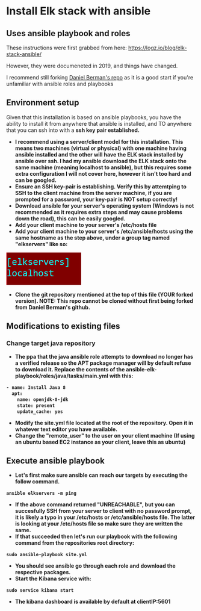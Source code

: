 # Install Elk stack with ansible
## Uses ansible playbook and roles
These instructions were first grabbed from here: https://logz.io/blog/elk-stack-ansible/

However, they were documeneted in 2019, and things have changed.

I recommend still forking [Daniel Berman's repo](https://github.com/DanielBerman/ansible-elk-playbook.git) as it is a good start if you're unfamiliar with ansible roles and playbooks

## Environment setup

Given that this installation is based on ansible playbooks, you have the ability to install it from anywhere that ansible is installed, and TO anywhere that you can ssh into with a <strong>ssh key pair established<strong>.

- I recommend using a server/client model for this installation. This means two machines (virtual or physical) with one machine having ansible installed and the other will have the ELK stack installed by ansible over ssh. I had my ansible download the ELK stack onto the same machine (meaning localhost to ansible), but this requires some extra configuration I will not cover here, however it isn't too hard and can be googled.
- Ensure an SSH key-pair is establishing. Verify this by attemtping to SSH to the client machine from the server machine, if you are prompted for a password, your key-pair is <strong>NOT<strong> setup correctly!
- Download ansible for your server's operating system (Windows is not recommended as it requires extra steps and may cause problems down the road), this can be easily googled.
- Add your client machine to your server's /etc/hosts file
- Add your client machine to your server's /etc/ansible/hosts using the same hostname as the step above, under a group tag named "elkservers" like so:

 ![ansible-etc-file-example](ansible-hosts-file-example-entry.PNG)

- Clone the git repository mentioned at the top of this file (YOUR forked version). NOTE: This repo cannot be cloned without first being forked from Daniel Berman's github.

## Modifications to existing files
### Change target java repository
- The ppa that the java ansible role attempts to download no longer has a verified release so the APT package manager will by default refuse to download it. Replace the contents of the ansible-elk-playbook/roles/java/tasks/main.yml with this:

``` 
- name: Install Java 8
  apt:
    name: openjdk-8-jdk
    state: present
    update_cache: yes 
```

- Modify the <strong>site.yml<strong> file located at the root of the repository. Open it in whatever text editor you have available.
- Change the "remote_user" to the user on your client machine (If using an ubuntu based EC2 instance as your client, leave this as ubuntu)

## Execute ansible playbook
- Let's first make sure ansible can reach our targets by executing the follow command.
```
ansible elkservers -m ping
```
- If the above command returned "UNREACHABLE", but you can succesfully SSH from your server to client with no password prompt, it is likely a typo in your /etc/hosts or /etc/ansible/hosts file. The latter is looking at your /etc/hosts file so make sure they are written the same.
- If that succeeded then let's run our playbook with the following command from the repositories root directory:
```
sudo ansible-playbook site.yml
```
- You should see ansible go through each role and download the respective packages.
- Start the Kibana service with:
```
sudo service kibana start
```
- The kibana dashboard is available by default at clientIP:5601